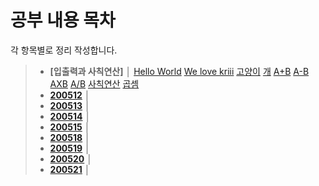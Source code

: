 # 공부 내용 목차

각 항목별로 정리 작성합니다.

> - __[입출력과 사칙연산]__ │ [Hello World](./2557.md) [We love kriii](./10718.md) [고양이](./10171.md) [개](./10172.md) [A+B](./1000.md) [A-B](./1001.md) [AXB](./10998.md) [A/B](./1008.md) [사칙연산](./10869.md) [곱셈](./2588.md)
> - __[200512](./200512.md)__ │ 
> - __[200513](./200513.md)__ │ 
> - __[200514](./200514.md)__ │ 
> - __[200515](./200515.md)__ │ 
> - __[200518](./200518.md)__ │
> - __[200519](./200519.md)__ │ 
> - __[200520](./200520.md)__ │ 
> - __[200521](./200521.md)__ │ 
